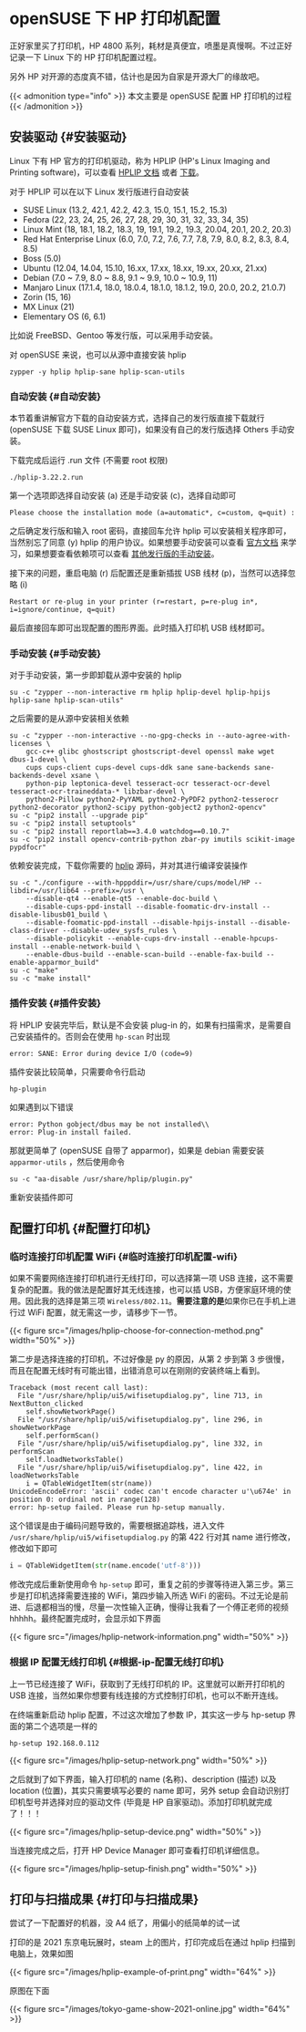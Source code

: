 # openSUSE 下 HP 打印机配置


正好家里买了打印机，HP 4800 系列，耗材是真便宜，喷墨是真慢啊。不过正好记录一下
Linux 下的 HP 打印机配置过程。

另外 HP 对开源的态度真不错，估计也是因为自家是开源大厂的缘故吧。

{{< admonition type="info" >}}
本文主要是 openSUSE 配置 HP 打印机的过程
{{< /admonition >}}


## 安装驱动 {#安装驱动}

Linux 下有 HP 官方的打印机驱动，称为 HPLIP (HP's Linux Imaging and Printing
software)，可以查看 [HPLIP 文档](https://developers.hp.com/hp-linux-imaging-and-printing/features) 或者 [下载](https://developers.hp.com/hp-linux-imaging-and-printing/gethplip)。

对于 HPLIP 可以在以下 Linux 发行版进行自动安装

-   SUSE Linux (13.2, 42.1, 42.2, 42.3, 15.0, 15.1, 15.2, 15.3)
-   Fedora (22, 23, 24, 25, 26, 27, 28, 29, 30, 31, 32, 33, 34, 35)
-   Linux Mint (18, 18.1, 18.2, 18.3, 19, 19.1, 19.2, 19.3, 20.04, 20.1, 20.2, 20.3)
-   Red Hat Enterprise Linux (6.0, 7.0, 7.2, 7.6, 7.7, 7.8, 7.9, 8.0, 8.2, 8.3, 8.4, 8.5)
-   Boss (5.0)
-   Ubuntu (12.04, 14.04, 15.10, 16.xx, 17.xx, 18.xx, 19.xx, 20.xx, 21.xx)
-   Debian (7.0 ~ 7.9, 8.0 ~ 8.8, 9.1 ~ 9.9, 10.0 ~ 10.9, 11)
-   Manjaro Linux (17.1.4, 18.0, 18.0.4, 18.1.0, 18.1.2, 19.0, 20.0, 20.2, 21.0.7)
-   Zorin (15, 16)
-   MX Linux (21)
-   Elementary OS (6, 6.1)

比如说 FreeBSD、Gentoo 等发行版，可以采用手动安装。

对 openSUSE 来说，也可以从源中直接安装 hplip

```shell
zypper -y hplip hplip-sane hplip-scan-utils
```


### 自动安装 {#自动安装}

本节着重讲解官方下载的自动安装方式，选择自己的发行版直接下载就行 (openSUSE 下载
SUSE Linux 即可)，如果没有自己的发行版选择 Others 手动安装。

下载完成后运行 .run 文件 (不需要 root 权限)

```shell
./hplip-3.22.2.run
```

第一个选项即选择自动安装 (a) 还是手动安装 (c)，选择自动即可

```text
Please choose the installation mode (a=automatic*, c=custom, q=quit) :
```

之后确定发行版和输入 root 密码，直接回车允许 hplip 可以安装相关程序即可，当然别忘了同意 (y) hplip 的用户协议。如果想要手动安装可以查看 [官方文档](https://developers.hp.com/hp-linux-imaging-and-printing/install/manual/index.html) 来学习，如果想要查看依赖项可以查看 [其他发行版的手动安装](https://developers.hp.com/hp-linux-imaging-and-printing/install/manual/distros/other)。

接下来的问题，重启电脑 (r) 后配置还是重新插拔 USB 线材 (p)，当然可以选择忽略 (i)

```text
Restart or re-plug in your printer (r=restart, p=re-plug in*, i=ignore/continue, q=quit)
```

最后直接回车即可出现配置的图形界面。此时插入打印机 USB 线材即可。


### 手动安装 {#手动安装}

对于手动安装，第一步即卸载从源中安装的 hplip

```shell
su -c "zypper --non-interactive rm hplip hplip-devel hplip-hpijs hplip-sane hplip-scan-utils"
```

之后需要的是从源中安装相关依赖

```shell
su -c "zypper --non-interactive --no-gpg-checks in --auto-agree-with-licenses \
    gcc-c++ glibc ghostscript ghostscript-devel openssl make wget dbus-1-devel \
    cups cups-client cups-devel cups-ddk sane sane-backends sane-backends-devel xsane \
    python-pip leptonica-devel tesseract-ocr tesseract-ocr-devel tesseract-ocr-traineddata-* libzbar-devel \
    python2-Pillow python2-PyYAML python2-PyPDF2 python2-tesserocr python2-decorator python2-scipy python-gobject2 python2-opencv"
su -c "pip2 install --upgrade pip"
su -c "pip2 install setuptools"
su -c "pip2 install reportlab==3.4.0 watchdog==0.10.7"
su -c "pip2 install opencv-contrib-python zbar-py imutils scikit-image pypdfocr"
```

依赖安装完成，下载你需要的 [hplip](https://sourceforge.net/projects/hplip/) 源码，并对其进行编译安装操作

```shell
su -c "./configure --with-hpppddir=/usr/share/cups/model/HP --libdir=/usr/lib64 --prefix=/usr \
    --disable-qt4 --enable-qt5 --enable-doc-build \
    --disable-cups-ppd-install --disable-foomatic-drv-install --disable-libusb01_build \
    --disable-foomatic-ppd-install --disable-hpijs-install --disable-class-driver --disable-udev_sysfs_rules \
    --disable-policykit --enable-cups-drv-install --enable-hpcups-install --enable-network-build \
    --enable-dbus-build --enable-scan-build --enable-fax-build --enable-apparmor_build"
su -c "make"
su -c "make install"
```


### 插件安装 {#插件安装}

将 HPLIP 安装完毕后，默认是不会安装 plug-in 的，如果有扫描需求，是需要自己安装插件的。否则会在使用 `hp-scan` 时出现

```text
error: SANE: Error during device I/O (code=9)
```

插件安装比较简单，只需要命令行启动

```shell
hp-plugin
```

如果遇到以下错误

```text
error: Python gobject/dbus may be not installed\\
error: Plug-in install failed.
```

那就更简单了 (openSUSE 自带了 apparmor)，如果是 debian 需要安装 `apparmor-utils`
，然后使用命令

```shell
su -c "aa-disable /usr/share/hplip/plugin.py"
```

重新安装插件即可


## 配置打印机 {#配置打印机}


### 临时连接打印机配置 WiFi {#临时连接打印机配置-wifi}

如果不需要网络连接打印机进行无线打印，可以选择第一项 USB 连接，这不需要复杂的配置。我的做法是配置好其无线连接，也可以插 USB，方便家庭环境的使用。因此我的选择是第三项 `Wireless/802.11`。**需要注意的是**如果你已在手机上进行过 WiFi 配置，就无需这一步，请移步下一节。

{{< figure src="/images/hplip-choose-for-connection-method.png" width="50%" >}}

第二步是选择连接的打印机，不过好像是 py 的原因，从第 2 步到第 3 步很慢，而且在配置无线时有可能出错，出错消息可以在刚刚的安装终端上看到。

```text
Traceback (most recent call last):
  File "/usr/share/hplip/ui5/wifisetupdialog.py", line 713, in NextButton_clicked
    self.showNetworkPage()
  File "/usr/share/hplip/ui5/wifisetupdialog.py", line 296, in showNetworkPage
    self.performScan()
  File "/usr/share/hplip/ui5/wifisetupdialog.py", line 332, in performScan
    self.loadNetworksTable()
  File "/usr/share/hplip/ui5/wifisetupdialog.py", line 422, in loadNetworksTable
    i = QTableWidgetItem(str(name))
UnicodeEncodeError: 'ascii' codec can't encode character u'\u674e' in position 0: ordinal not in range(128)
error: hp-setup failed. Please run hp-setup manually.
```

这个错误是由于编码问题导致的，需要根据追踪栈，进入文件
`/usr/share/hplip/ui5/wifisetupdialog.py` 的第 422 行对其 name 进行修改，修改如下即可

```python
i = QTableWidgetItem(str(name.encode('utf-8')))
```

修改完成后重新使用命令 `hp-setup` 即可，重复之前的步骤等待进入第三步。第三步是打印机选择需要连接的 WiFi，第四步输入所选 WiFi 的密码。不过无论是前进、后退都相当的慢，尽量一次性输入正确，慢得让我看了一个傅正老师的视频hhhhh。最终配置完成时，会显示如下界面

{{< figure src="/images/hplip-network-information.png" width="50%" >}}


### 根据 IP 配置无线打印机 {#根据-ip-配置无线打印机}

上一节已经连接了 WiFi，获取到了无线打印机的 IP。这里就可以断开打印机的 USB 连接，当然如果你想要有线连接的方式控制打印机，也可以不断开连线。

在终端重新启动 hplip 配置，不过这次增加了参数 IP，其实这一步与 hp-setup 界面的第二个选项是一样的

```shell
hp-setup 192.168.0.112
```

{{< figure src="/images/hplip-setup-network.png" width="50%" >}}

之后就到了如下界面，输入打印机的 name (名称)、description (描述) 以及 location
(位置)，其实只需要填写必要的 name 即可，另外 setup 会自动识别打印机型号并选择对应的驱动文件 (毕竟是 HP 自家驱动)。添加打印机就完成了！！！

{{< figure src="/images/hplip-setup-device.png" width="50%" >}}

当连接完成之后，打开 HP Device Manager 即可查看打印机详细信息。

{{< figure src="/images/hplip-setup-finish.png" width="50%" >}}


## 打印与扫描成果 {#打印与扫描成果}

尝试了一下配置好的机器，没 A4 纸了，用偏小的纸简单的试一试

打印的是 2021 东京电玩展时，steam 上的图片，打印完成后在通过 hplip 扫描到电脑上，效果如图

{{< figure src="/images/hplip-example-of-print.png" width="64%" >}}

原图在下面

{{< figure src="/images/tokyo-game-show-2021-online.jpg" width="64%" >}}
